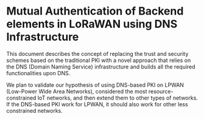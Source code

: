 # Mutual Authentication of Backend elements in LoRaWAN using DNS Infrastructure


This document describes the concept of replacing the trust and security schemes based on the traditional PKI with a novel approach that relies on the DNS (Domain Naming Service) infrastructure and builds all the required functionalities upon DNS. 

We plan to validate our hypothesis of using DNS-based PKI on LPWAN (Low-Power Wide Area Networks), considered the most resource-constrained IoT networks, and then extend them to other types of networks. If the DNS-based PKI work for LPWAN, it should also work for other less constrained networks.
